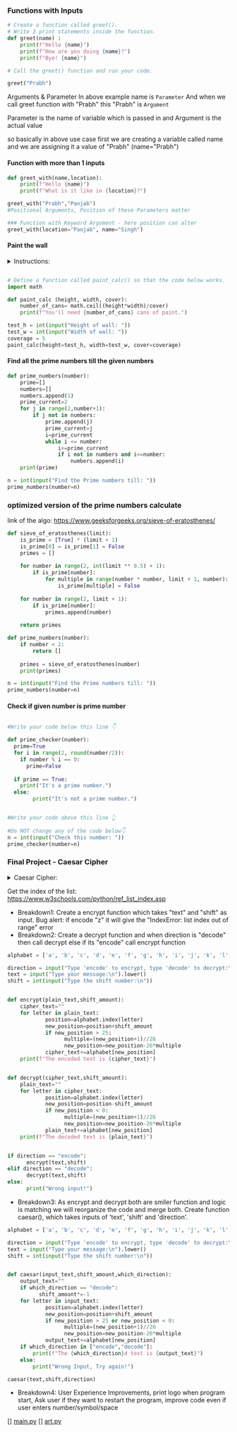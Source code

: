 ### Functions with Inputs

```py
# Create a function called greet(). 
# Write 3 print statements inside the function.
def greet(name) :
    print(f"Hello {name}")
    print(f"How are you doing {name}?")
    print(f"Bye! {name}")

# Call the greet() function and run your code.

greet("Prabh")

```

Arguments & Parameter 
In above example name is `Parameter` 
And when we call greet function with "Prabh" this "Prabh" is `Argument`

Parameter is the name of variable which is passed in 
and Argument is the actual value 

so basically in above use case first we are creating a variable called name and we are assigning it a value of "Prabh" (name="Prabh")

#### Function with more than 1 inputs 
```py
def greet_with(name,location):
    print(f"Hello {name}")
    print(f"What is it like in {location}?")

greet_with("Prabh","Panjab")
#Positional Arguments, Position of these Parameters matter

### Function with Keyword Argument - here position can alter 
greet_with(location="Panjab", name="Singh")
```

#### Paint the wall 

<details>
    <summary> Instructions: </summary>
    You are painting a wall. The instructions on the paint can says that 1 can of paint can cover 5 square meters of wall. Given a random height and width of wall, calculate how many cans of paint you'll need to buy.

    number of cans = (wall height x wall width) ÷ coverage per can.
</details>

```py

# Define a function called paint_calc() so that the code below works.   
import math

def paint_calc (height, width, cover):
    number_of_cans= math.ceil((height*width)/cover)
    print(f"You'll need {number_of_cans} cans of paint.")

test_h = int(input("Height of wall: "))
test_w = int(input("Width of wall: "))
coverage = 5
paint_calc(height=test_h, width=test_w, cover=coverage)

```

#### Find all the prime numbers till the given numbers   
```py
def prime_numbers(number):
    prime=[]
    numbers=[]
    numbers.append(1)
    prime_current=2
    for j in range(2,number+1):
        if j not in numbers:
            prime.append(j)
            prime_current=j
            i=prime_current
            while i <= number:
                i+=prime_current
                if i not in numbers and i<=number:
                    numbers.append(i)
    print(prime)

n = int(input("Find the Prime numbers till: "))
prime_numbers(number=n)
```

### optimized version of the prime numbers calculate 
link of the algo: <https://www.geeksforgeeks.org/sieve-of-eratosthenes/>
```py
def sieve_of_eratosthenes(limit):
    is_prime = [True] * (limit + 1)
    is_prime[0] = is_prime[1] = False
    primes = []
    
    for number in range(2, int(limit ** 0.5) + 1):
        if is_prime[number]:
            for multiple in range(number * number, limit + 1, number):
                is_prime[multiple] = False
    
    for number in range(2, limit + 1):
        if is_prime[number]:
            primes.append(number)
    
    return primes

def prime_numbers(number):
    if number < 2:
        return []
    
    primes = sieve_of_eratosthenes(number)
    print(primes)

n = int(input("Find the Prime numbers till: "))
prime_numbers(number=n)


```


#### Check if given number is prime number 
```py

#Write your code below this line 👇

def prime_checker(number):
  prime=True
  for i in range(2, round(number/2)):
    if number % i == 0:
      prime=False
  
  if prime == True:
    print("It's a prime number.")
  else:
        print("It's not a prime number.")


#Write your code above this line 👆
    
#Do NOT change any of the code below👇
n = int(input("Check this number: "))
prime_checker(number=n)


```

### Final Project - Caesar Cipher 

<details>
    <summary> Caesar Cipher: </summary>
    The Caesar cipher is a simple encryption technique that was used by Julius Caesar to send secret messages to his allies. It works by shifting the letters in the plaintext message by a certain number of positions, known as the “shift” or “key”.
</details>

Get the index of the list: <https://www.w3schools.com/python/ref_list_index.asp>

- Breakdown1: Create a encrypt function which takes "text" and "shift" as input. Bug alert: if encode "z" it will give the "IndexError: list index out of range" error
- Breakdown2: Create a decrypt function and when direction is "decode" then call decrypt else if its "encode" call encrypt function 

```py
alphabet = ['a', 'b', 'c', 'd', 'e', 'f', 'g', 'h', 'i', 'j', 'k', 'l', 'm', 'n', 'o', 'p', 'q', 'r', 's', 't', 'u', 'v', 'w', 'x', 'y', 'z']

direction = input("Type 'encode' to encrypt, type 'decode' to decrypt:\n")
text = input("Type your message:\n").lower()
shift = int(input("Type the shift number:\n"))


def encrypt(plain_text,shift_amount):
    cipher_text=""
    for letter in plain_text:
            position=alphabet.index(letter)
            new_position=position+shift_amount
            if new_position > 25:
                  multiple=(new_position+1)//26
                  new_position=new_position-26*multiple
            cipher_text+=alphabet[new_position]
    print(f"The encoded text is {cipher_text}")


def decrypt(cipher_text,shift_amount):
    plain_text=""
    for letter in cipher_text:
            position=alphabet.index(letter)
            new_position=position-shift_amount
            if new_position < 0:
                  multiple=(new_position+1)//26
                  new_position=new_position-26*multiple
            plain_text+=alphabet[new_position]
    print(f"The decoded text is {plain_text}")


if direction == "encode":
      encrypt(text,shift)
elif direction == "decode":
      decrypt(text,shift)
else:
      print("Wrong input!")

```

- Breakdown3: As encrypt and decrypt both are smiler function and logic is matching we will reorganize the code and merge both. Create function caesar(), which takes inputs of  'text', 'shift' and 'direction'.

```py
alphabet = ['a', 'b', 'c', 'd', 'e', 'f', 'g', 'h', 'i', 'j', 'k', 'l', 'm', 'n', 'o', 'p', 'q', 'r', 's', 't', 'u', 'v', 'w', 'x', 'y', 'z']

direction = input("Type 'encode' to encrypt, type 'decode' to decrypt:\n")
text = input("Type your message:\n").lower()
shift = int(input("Type the shift number:\n"))


def caesar(input_text,shift_amount,which_direction):
    output_text=""
    if which_direction == "decode":
          shift_amount*=-1
    for letter in input_text:
            position=alphabet.index(letter)
            new_position=position+shift_amount
            if new_position > 25 or new_position < 0:
                  multiple=(new_position+1)//26
                  new_position=new_position-26*multiple
            output_text+=alphabet[new_position]
    if which_direction in ["encode","decode"]:
        print(f"The {which_direction}d text is {output_text}")
    else:
        print("Wrong Input, Try again!")

caesar(text,shift,direction)

```

- Breakdown4: User Experience Improvements, print logo when program start,  Ask user if they want to restart the program, improve code even if user enters number/symbol/space

[] [main.py](caesar_cipher_program/main.py)
[] [art.py](caesar_cipher_program/art.py)